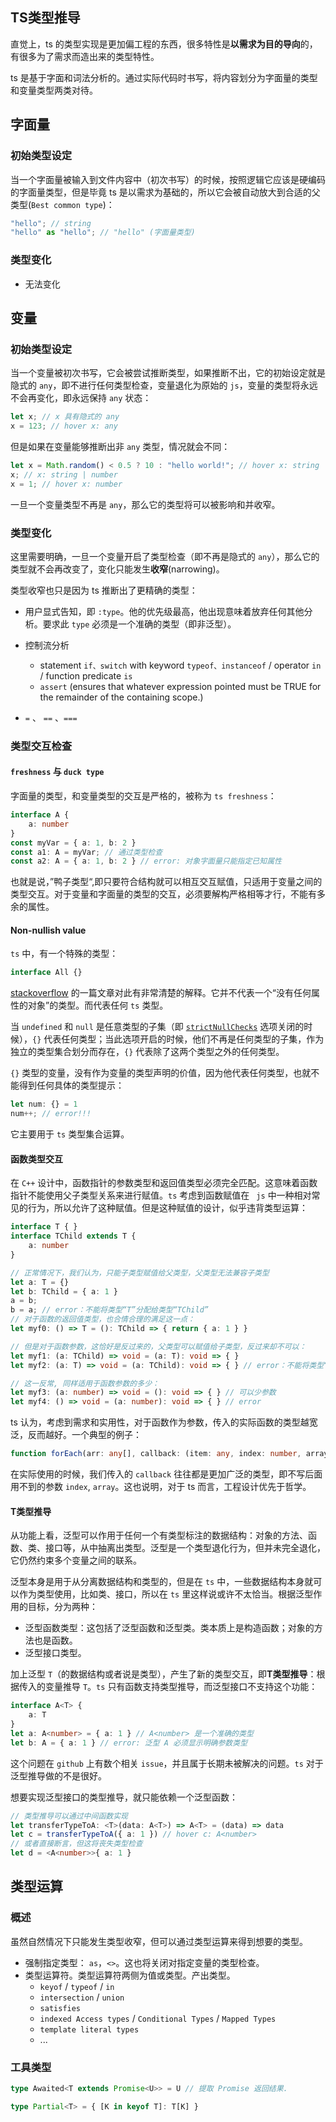 ## TS类型推导

直觉上，ts 的类型实现是更加偏工程的东西，很多特性是**以需求为目的导向**的，有很多为了需求而造出来的类型特性。

ts 是基于字面和词法分析的。通过实际代码时书写，将内容划分为字面量的类型和变量类型两类对待。

## 字面量

### 初始类型设定

当一个字面量被输入到文件内容中（初次书写）的时候，按照逻辑它应该是硬编码的字面量类型，但是毕竟 ts 是以需求为基础的，所以它会被自动放大到合适的父类型(`Best common type`)：

```ts
"hello"; // string
"hello" as "hello"; // "hello" (字面量类型)
```

### 类型变化

- 无法变化

## 变量

### 初始类型设定

当一个变量被初次书写，它会被尝试推断类型，如果推断不出，它的初始设定就是隐式的 `any`，即不进行任何类型检查，变量退化为原始的 `js`，变量的类型将永远不会再变化，即永远保持 `any` 状态：

```ts
let x; // x 具有隐式的 any
x = 123; // hover x: any
```

但是如果在变量能够推断出非 `any` 类型，情况就会不同：

```ts
let x = Math.random() < 0.5 ? 10 : "hello world!"; // hover x: string | number
x; // x: string | number
x = 1; // hover x: number
```

一旦一个变量类型不再是 `any`，那么它的类型将可以被影响和并收窄。

### 类型变化

这里需要明确，一旦一个变量开启了类型检查（即不再是隐式的 `any`），那么它的类型就不会再改变了，变化只能发生**收窄**(narrowing)。

类型收窄也只是因为 ts 推断出了更精确的类型：

- 用户显式告知，即 `:type`。他的优先级最高，他出现意味着放弃任何其他分析。要求此 `type` 必须是一个准确的类型（即非泛型）。

- 控制流分析
  - statement `if、switch` with keyword `typeof、instanceof` / operator `in` / function predicate `is`
  - `assert` (ensures that whatever expression pointed must be TRUE for the remainder of the containing scope.)
-  `=` 、 `==` 、`===`

### 类型交互检查

#### `freshness` 与 `duck type`

字面量的类型，和变量类型的交互是严格的，被称为 `ts freshness`：

```ts
interface A {
    a: number
}
const myVar = { a: 1, b: 2 }
const a1: A = myVar; // 通过类型检查
const a2: A = { a: 1, b: 2 } // error: 对象字面量只能指定已知属性
```

也就是说，”鸭子类型“,即只要符合结构就可以相互交互赋值，只适用于变量之间的类型交互。对于变量和字面量的类型的交互，必须要解构严格相等才行，不能有多余的属性。

#### Non-nullish value

`ts` 中，有一个特殊的类型：

```typescript
interface All {}
```

[stackoverflow](https://stackoverflow.com/questions/49464634/difference-between-object-and-object-in-typescript) 的一篇文章对此有非常清楚的解释。它并不代表一个“没有任何属性的对象”的类型。而代表任何 `ts` 类型。

当 `undefined` 和 `null` 是任意类型的子集（即 [`strictNullChecks`](https://www.typescriptlang.org/tsconfig/#strictNullChecks) 选项关闭的时候），`{}` 代表任何类型；当此选项开启的时候，他们不再是任何类型的子集，作为独立的类型集合划分而存在，`{}` 代表除了这两个类型之外的任何类型。

`{}` 类型的变量，没有作为变量的类型声明的价值，因为他代表任何类型，也就不能得到任何具体的类型提示：

```typescript
let num: {} = 1
num++; // error!!!
```

它主要用于 `ts` 类型集合运算。

#### 函数类型交互

在 `C++` 设计中，函数指针的参数类型和返回值类型必须完全匹配。这意味着函数指针不能使用父子类型关系来进行赋值。`ts` 考虑到函数赋值在 ` js` 中一种相对常见的行为，所以允许了这种赋值。但是这种赋值的设计，似乎违背类型运算：

```ts
interface T { }
interface TChild extends T {
    a: number
}

// 正常情况下，我们认为，只能子类型赋值给父类型，父类型无法兼容子类型
let a: T = {}
let b: TChild = { a: 1 }
a = b;
b = a; // error：不能将类型“T”分配给类型“TChild”
// 对于函数的返回值类型，也合情合理的满足这一点：
let myf0: () => T = (): TChild => { return { a: 1 } }

// 但是对于函数参数，这恰好是反过来的，父类型可以赋值给子类型，反过来却不可以：
let myf1: (a: TChild) => void = (a: T): void => { }
let myf2: (a: T) => void = (a: TChild): void => { } // error：不能将类型“T”分配给类型“TChild”

// 这一反常, 同样适用于函数参数的多少：
let myf3: (a: number) => void = (): void => { } // 可以少参数
let myf4: () => void = (a: number): void => { } // error
```

ts 认为，考虑到需求和实用性，对于函数作为参数，传入的实际函数的类型越宽泛，反而越好。一个典型的例子：

```ts
function forEach(arr: any[], callback: (item: any, index: number, array: any[]) => void);
```

在实际使用的时候，我们传入的 `callback` 往往都是更加广泛的类型，即不写后面用不到的参数 `index`, `array`。这也说明，对于 ts 而言，工程设计优先于哲学。

#### T类型推导

从功能上看，泛型可以作用于任何一个有类型标注的数据结构：对象的方法、函数、类、接口等，从中抽离出类型。泛型是一个类型退化行为，但并未完全退化，它仍然约束多个变量之间的联系。

泛型本身是用于从分离数据结构和类型的，但是在 `ts` 中，一些数据结构本身就可以作为类型使用，比如类、接口，所以在 `ts` 里这样说或许不太恰当。根据泛型作用的目标，分为两种：


- 泛型函数类型：这包括了泛型函数和泛型类。类本质上是构造函数；对象的方法也是函数。
- 泛型接口类型。

加上泛型 `T`（的数据结构或者说是类型），产生了新的类型交互，即**T类型推导**：根据传入的变量推导 `T`。`ts` 只有函数支持类型推导，而泛型接口不支持这个功能：

```ts
interface A<T> {
    a: T
}
let a: A<number> = { a: 1 } // A<number> 是一个准确的类型
let b: A = { a: 1 } // error: 泛型 A 必须显示明确参数类型
```

这个问题在 `github` 上有数个相关 `issue`，并且属于长期未被解决的问题。`ts` 对于泛型推导做的不是很好。

想要实现泛型接口的类型推导，就只能依赖一个泛型函数：

```ts
// 类型推导可以通过中间函数实现
let transferTypeToA: <T>(data: A<T>) => A<T> = (data) => data
let c = transferTypeToA({ a: 1 }) // hover c: A<number>
// 或者直接断言，但这将丧失类型检查
let d = <A<number>>{ a: 1 }
```

## 类型运算

### 概述

虽然自然情况下只能发生类型收窄，但可以通过类型运算来得到想要的类型。

- 强制指定类型： `as`，`<>`。这也将关闭对指定变量的类型检查。
- 类型运算符。类型运算符两侧为值或类型。产出类型。
  - `keyof` / `typeof` / `in`
  - `intersection` / `union`
  -  `satisfies`
  - `indexed Access types` / `Conditional Types` / `Mapped Types`
  - `template literal types`
  - ...

### 工具类型

```typescript
type Awaited<T extends Promise<U>> = U // 提取 Promise 返回结果.

type Partial<T> = { [K in keyof T]: T[K] }
```
